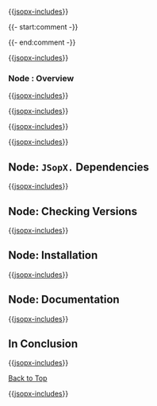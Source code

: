﻿{{[jsopx-includes](AllGlobal/Master/Includes/Sections/Technologies/Node/Header.md)}}

{{- start:comment -}}
<!-- START JSOPX NOVA DOCX HEADER
group: 'Technologies'
subGroup: 'Node'
isDraft: true
isProductionReady: true
toc: true
END JSOPX NOVA DOCX HEADER -->
{{- end:comment -}}

{{[jsopx-includes](AllGlobal/Master/Includes/Common/Draft-Notice.md)}}


### Node : Overview

{{[jsopx-includes](AllGlobal/Master/Includes/Sections/Technologies/Node/Overview.md)}}

{{[jsopx-includes](AllGlobal/Master/Includes/Common/Current-Phase.md)}}

{{[jsopx-includes](AllGlobal/Master/Includes/Sections/Technologies/Node/BodyContent.md)}}

{{[jsopx-includes](AllGlobal/Master/Includes/Common/Alerts-Current.md)}}


## Node: `JSopX.` Dependencies

{{[jsopx-includes](AllGlobal/Master/Includes/Sections/Technologies/Node/JsopxDependencies.md)}}


## Node: Checking Versions

{{[jsopx-includes](AllGlobal/Master/Includes/Sections/Technologies/Node/CheckingVersions.md)}}


## Node: Installation

{{[jsopx-includes](AllGlobal/Master/Includes/Sections/Technologies/Node/Installation.md)}}

## Node: Documentation

{{[jsopx-includes](AllGlobal/Master/Includes/Sections/Technologies/Node/Documentation.md)}}

## In Conclusion

{{[jsopx-includes](AllGlobal/Master/Includes/Sections/Technologies/Node/InConclusion.md)}}

[Back to Top](#table-of-contents)

{{[jsopx-includes](AllGlobal/Master/Includes/Layout/Footer.md)}}